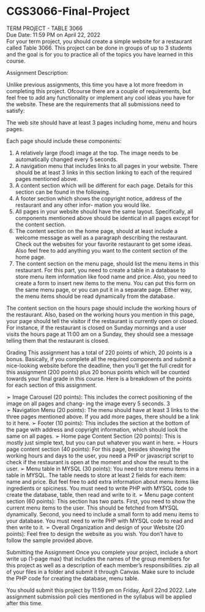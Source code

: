 # CGS3066-Final-Project
TERM PROjECT  -  TABLE  3066  
Due Date:  11:59 PM on April 22, 2022  
For your term project, you should create a simple website for a restaurant called Table 3066. This project 
can be done in groups of up to 3 students and the goal is for you to practice all of the topics you have learned 
in this course. 
 
Assignment Description:

Unlike previous assignments, this time you have a lot more freedom in completing this project. Ofcourse 
there are a couple of requirements, but feel free to add any functionality or implement any cool ideas you 
have for the website. These are the requirements that all submissions need to satisfy: 
 
The web site should have at least 3 pages including home, menu and hours pages. 
 
Each page should include these components: 
1. A relatively large (food) image at the top. The image needs to be automatically changed every 5 
seconds. 
2. A navigation menu that includes links to all pages in your website. There should be at least 3 links 
in this section linking to each of the required pages mentioned above. 
3. A content section which will be different for each page. Details for this section can be found in 
the following. 
4. A footer section which shows the copyright notice, address of the restaurant and any other infor- 
mation you would like. 
5. All pages in your website should have the same layout. Specifically, all components mentioned above 
should be identical in all pages except for the content section. 
6. The content section on the home page, should at least include a welcome message as well as a paragraph 
describing the restaurant. Check out the websites for your favorite restaurant to get some ideas. Also 
feel free to add anything you want to the content section of the home page. 
7. The content section on the menu page, should list the menu items in this restaurant.  For this part, you 
need to create a table in a database to store menu item information like food name and price.  Also, 
you need to create a form to insert new items to the menu.  You can put this form on the same menu 
page, or you can put it in a separate page.  Either way, the menu items should be read dynamically 
from the database. 
 
The  content  section  on  the  hours  page  should  include  the  working  hours  of  the  restaurant.  Also, 
based on  the  working  hours  you  mention  in  this  page,  your  page  should  tell  the  visitor  if  the 
restaurant  is  currently open or closed.  For instance, if the restaurant is closed on Sunday mornings 
and a user visits the hours page at 11:00 am on a Sunday, they should see a message telling them that 
the restaurant is  closed. 
 
Grading 
This assignment has a total of 220 points of which, 20 points is a bonus. Basically, if you complete all the 
required components and submit a nice-looking website before the deadline, then you’ll get the full credit 
for this assignment  (200 points) plus  20 bonus points which will be counted  towards your final grade in 
this course. Here is a breakdown of the points for each section of this assignment. 
 
➢  Image Carousel (20 points): This includes the correct positioning of the image on all pages and chang- 
ing the image every 5 seconds. 
3  
➢  Navigation  Menu (20 points):  The  menu should have  at least 3 links to the three pages mentioned 
above. If you add more pages, there should be a link to it here. 
➢  Footer  (10  points):  This  includes  the  section  at  the  bottom  of  the  page  with  address  and  copyright 
information, which should look the same on all pages. 
➢  Home page Content Section (20 points): This is mostly just simple text, but you can put whatever you 
want in here. 
➢  Hours page content section (40 points): For this page, besides showing the working hours and days 
to the user, you need a PHP or javascript script to check if the restaurant is open at the moment and 
show the result to the user. 
➢  Menu table in MYSQL (30 points): You need to store menu items in a table in MYSQL. The table 
needs to store at least 2 fields for each item: name and price. But feel free to add extra information 
about menu items like ingredients or spiciness. You must need to write PHP with MYSQL code to 
create the database, table, then read and write to it. 
➢  Menu page content section (60 points):  This section has two parts. First, you need to show the current 
menu  items  to  the  user.  This  should  be  fetched  from  MYSQL  dynamically.  Second,  you  need  to 
include a small form to add menu items to your database. You must need to write PHP with MYSQL 
code to read and then write to it. 
➢  Overall Organization and design of your Website (20 points): Feel free to design the website as you 
wish. You don’t have to follow the sample provided above. 
 
Submitting the Assignment 
Once you complete your project, include a short write up (1-page max) that includes the names of the group 
members for this project as well as a description of each member’s responsibilities.  zip all of your files in a 
folder and submit it through Canvas.  Make sure to include the PHP code for creating the database, menu 
table. 
 
You  should  submit  this  project  by  11:59 pm on Friday, April 22nd  2022.  Late assignment submission 
poli cies mentioned in the syllabus will be applied after this time.
